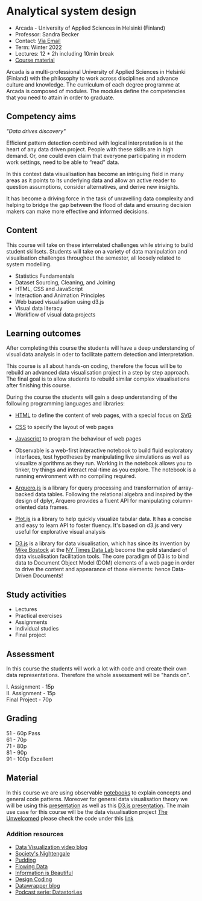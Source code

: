 # Analytical system design

- Arcada - University of Applied Sciences in Helsinki (Finland)
- Professor: Sandra Becker 
- Contact: [Via Email](mailto:sandra.becker1982@gmail.com)
- Term: Winter 2022
- Lectures: 12 * 2h including 10min break 
- [Course material](https://observablehq.com/collection/@sandraviz/analytical-system-design)

Arcada is a multi-professional University of Applied Sciences in Helsinki (Finland) with the philosophy to work across disciplines and advance culture and knowledge. The curriculum of each degree programme at Arcada is composed of modules. The modules define the competencies that you need to attain in order to graduate.

## Competency aims

*"Data drives discovery"*

Efficient pattern detection combined with logical interpretation is at the heart of any data driven project. People with these skills are in high demand. Or, one could even claim that everyone participating in modern work settings, need to be able to “read” data.

In this context data visualisation has become an intriguing field in many areas as it points to its underlying data and allow an active reader to question assumptions, consider alternatives, and derive new insights. 

It has become a driving force in the task of unravelling data complexity and helping to bridge the gap between the flood of data and ensuring decision makers can make more effective and informed decisions. 

## Content

This course will take on these interrelated challenges while striving to build student skillsets. Students will take on a variety of data manipulation and visualisation challenges throughout the semester, all loosely related to system modelling.

- Statistics Fundamentals
- Dataset Sourcing, Cleaning, and Joining
- HTML, CSS and JavaScript
- Interaction and Animation Principles 
- Web based visualisation using d3.js
- Visual data literacy 
- Workflow of visual data projects 

## Learning outcomes

After completing this course the students will have a deep understanding of visual data analysis in oder to facilitate pattern detection and interpretation. 

This course is all about hands-on coding, therefore the focus will be to rebuild an advanced data visualisation project in a step by step approach. The final goal is to allow students to rebuild similar complex visualisations after finishing this course. 

During the course the students will gain a deep understanding of the following programming languages and libraries: 

- [HTML](https://developer.mozilla.org/en-US/docs/Web/HTML?retiredLocale=pt-PT) to define the content of web pages, with a special focus on [SVG](https://developer.mozilla.org/en-US/docs/Web/SVG/Element/svgs)
  
- [CSS](https://developer.mozilla.org/en-US/docs/Web/CSS) to specify the layout of web pages
  
- [Javascript](https://developer.mozilla.org/en-US/docs/Web/JavaScript) to program the behaviour of web pages

- Observable is a web-first interactive notebook to build fluid exploratory interfaces, test hypotheses by manipulating live simulations as well as visualize algorithms as they run. Working in the notebook allows you to tinker, try things and interact real-time as you explore. The notebook is a running environment with no compiling required.

- [Arquero.js](https://uwdata.github.io/arquero/) is a library for query processing and transformation of array-backed data tables. Following the relational algebra and inspired by the design of dplyr, Arquero provides a fluent API for manipulating column-oriented data frames.

- [Plot.js](https://github.com/observablehq/plot) is a library to help quickly visualize tabular data. It has a concise and easy to learn API to foster fluency. It's based on d3.js and very useful for explorative visual analysis

- [D3.js](https://d3js.org/) is a library for data visualisation, which has since its invention by [Mike Bostock](https://en.wikipedia.org/wiki/Mike_Bostock) at the [NY Times Data Lab](https://rd.nytimes.com) become the gold standard of data visualisation facilitation tools. The core paradigm of D3 is to bind data to Document Object Model (DOM) elements of a web page in order to drive the content and appearance of those elements: hence Data-Driven Documents!

## Study activities

- Lectures 
- Practical exercises 
- Assignments
- Individual studies
- Final project  

## Assessment 

In this course the students will work a lot with code and create their own data representations. Therefore the whole assessment will be "hands on".  

I. Assignment - 15p  
II. Assignment - 15p  
Final Project - 70p    

## Grading 

51 - 60p  Pass        
61 - 70p       
71 - 80p       
81 - 90p     
91 - 100p Excellent 

## Material  

In this course we are using observable [notebooks](https://observablehq.com/collection/@sandraviz/analytical-system-design) to explain concepts and general code patterns. Moreover for general data visualisation theory we will be using this [presentation](https://slides.com/sandraviz/data-visualization) as well as this [D3.js presentation](https://slides.com/sandraviz/d3-js). The main use case for this course will be the data visualisation project [The Unwelcomed](https://www.alhadaqa.com/wp-content/uploads/2019/11/the_unwelcomed_v2.html) please check the code under this [link](https://github.com/sandravizz/Analytical-System-Design-D3.js/tree/main/The%20unwelcomed)

### Addition resources 

- [Data Visualization video blog](https://www.youtube.com/playlist?list=PL53pYdoYDFiv2PFCiuXR53PZj9bZrZpyp)
- [Society's Nightengale](https://medium.com/nightingale)
- [Pudding](https://pudding.cool)
- [Flowing Data](https://flowingdata.com)
- [Information is Beautiful](https://informationisbeautiful.net)
- [Design Coding](http://www.designcoding.net)
- [Datawrapper blog](https://blog.datawrapper.de/)
- [Podcast serie: Datastori.es](https://datastori.es)

